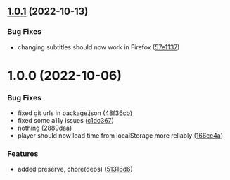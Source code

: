 ## [1.0.1](https://github.com/DuCanhGH/react-tuby/compare/v1.0.0...v1.0.1) (2022-10-13)


### Bug Fixes

* changing subtitles should now work in Firefox ([57e1137](https://github.com/DuCanhGH/react-tuby/commit/57e1137ff817a2a05f43849ee55ddf80e40c852e))

# 1.0.0 (2022-10-06)

### Bug Fixes

- fixed git urls in package.json ([48f36cb](https://github.com/DuCanhGH/react-tuby/commit/48f36cb7774af6f8d5668e5d224eafb4e2dde5c3))
- fixed some a11y issues ([c1dc367](https://github.com/DuCanhGH/react-tuby/commit/c1dc367138e8d43d551673054654828facc87eef))
- nothing ([2889daa](https://github.com/DuCanhGH/react-tuby/commit/2889daaa7d0a105de14eab83f2d1584209255dc3))
- player should now load time from localStorage more reliably ([166cc4a](https://github.com/DuCanhGH/react-tuby/commit/166cc4a7be79e68adfa9fc06f883e7cd7fc4a03f))

### Features

- added preserve, chore(deps) ([51316d6](https://github.com/DuCanhGH/react-tuby/commit/51316d60f372169b66d8a0740028a26f2e5b8bc8))
